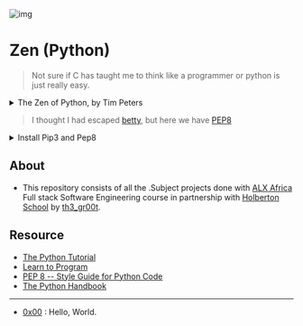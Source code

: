 ![img](https://assets.imaginablefutures.com/media/images/ALX_Logo.max-200x150.png)

# Zen (Python) 

>Not sure if C has taught me to think like a programmer or python is just really easy.

<details>
<summary>The Zen of Python, by Tim Peters</summary>
<br>
Beautiful is better than ugly.<br>
Explicit is better than implicit.<br>
Simple is better than complex.<br>
Complex is better than complicated.<br>
Flat is better than nested.<br>
Sparse is better than dense.<br>
Readability counts.<br>
Special cases aren't special enough to break the rules.<br>
Although practicality beats purity.<br>
Errors should never pass silently.<br>
Unless explicitly silenced.<br>
In the face of ambiguity, refuse the temptation to guess.<br>
There should be one-- and preferably only one --obvious way to do it.<br>
Although that way may not be obvious at first unless you're Dutch.<br>
Now is better than never.<br>
Although never is often better than *right* now.<br>
If the implementation is hard to explain, it's a bad idea.<br>
If the implementation is easy to explain, it may be a good idea.<br>
Namespaces are one honking great idea -- let's do more of those!

</details>

>I thought I had escaped [betty](https://github.com/holbertonschool/Betty), but here we have [PEP8](https://www.python.org/dev/peps/pep-0008/)

<details>
<summary> Install Pip3 and Pep8</summary>

- Pycodestyle is now the new standard of Python style code, but at ALX we will use PEP8, version 1.7.\* Don’t worry, pycodestyle is based on pep8.

- The requirement is to use ubuntu 14.04 and old fellah, faced some issue using it be warned you will face some errors.

<pre>$ sudo apt-get install python3-pip<br>$ sudo apt-get install python3-pep8<br>$ sudo pip3 install -Iv pep8==1.7.0</pre>

- Confirm you have the right version.

<pre>$ pep8 --version<br>1.7.0<br>$</pre>

- How to fix the below error:

<pre>FutureWarning: Possible nested set at position 1<br>EXTRANEOUS\_WHITESPACE\_REGEX = re.compile(r'[[({] | []}),;:]')\`</pre>

- Comment out the statement:
<pre>EXTRANEOUS\_WHITESPACE\_REGEX = re.compile(r'[[({] | []}),;:]')</pre>

- And below that line add this line:
<pre>EXTRANEOUS\_WHITESPACE\_REGEX = re.compile(r'[\\[({] | [\\]}),;:]')</pre>

</details>

## About

- This repository consists of all the .Subject projects done with [ALX Africa](https://www.alxafrica.com/) Full stack Software Engineering course in partnership with [Holberton School](https://www.holbertonschool.com/) by [th3\_gr00t](https://th3-gr00t.tk/).


## Resource

- [The Python Tutorial](https://docs.python.org/3/tutorial/index.html)
- [Learn to Program](https://www.youtube.com/playlist?list=PLGLfVvz_LVvTn3cK5e6LjhgGiSeVlIRwt)
- [PEP 8 -- Style Guide for Python Code](https://www.python.org/dev/peps/pep-0008/)
- [The Python Handbook](https://www.freecodecamp.org/news/the-python-handbook/)

---

- [0x00](./0x00-python-hello_world) : Hello, World.

